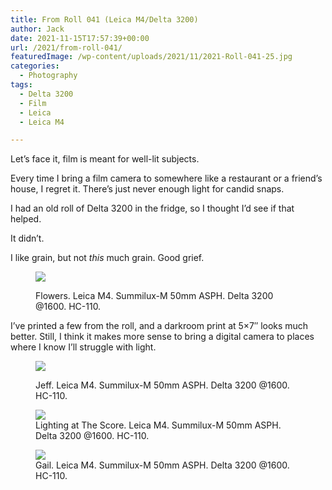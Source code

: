 ```yaml
---
title: From Roll 041 (Leica M4/Delta 3200)
author: Jack
date: 2021-11-15T17:57:39+00:00
url: /2021/from-roll-041/
featuredImage: /wp-content/uploads/2021/11/2021-Roll-041-25.jpg
categories:
  - Photography
tags:
  - Delta 3200
  - Film
  - Leica
  - Leica M4

---
```

 

Let&#8217;s face it, film is meant for well-lit subjects.

Every time I bring a film camera to somewhere like a restaurant or a friend&#8217;s house, I regret it. There&#8217;s just never enough light for candid snaps.

I had an old roll of Delta 3200 in the fridge, so I thought I&#8217;d see if that helped.

It didn&#8217;t.

I like grain, but not _this_ much grain. Good grief.<figure class="wp-block-image kg-card kg-image-card kg-width-wide kg-card-hascaption">

[![][1]][1]<figcaption>Flowers. Leica M4. Summilux-M 50mm ASPH. Delta 3200 @1600. HC-110.</figcaption></figure> 

I&#8217;ve printed a few from the roll, and a darkroom print at 5&#215;7&#8243; looks much better. Still, I think it makes more sense to bring a digital camera to places where I know I&#8217;ll struggle with light.<figure class="wp-block-image kg-card kg-image-card kg-width-wide kg-card-hascaption">

[![][2]][2]<figcaption>Jeff. Leica M4. Summilux-M 50mm ASPH. Delta 3200 @1600. HC-110.</figcaption></figure> <figure class="wp-block-image kg-card kg-image-card kg-width-wide kg-card-hascaption">[![][3]][3]<figcaption>Lighting at The Score. Leica M4. Summilux-M 50mm ASPH. Delta 3200 @1600. HC-110.</figcaption></figure> <figure class="wp-block-image kg-card kg-image-card kg-width-wide kg-card-hascaption">[![][4]][4]<figcaption>Gail. Leica M4. Summilux-M 50mm ASPH. Delta 3200 @1600. HC-110.</figcaption></figure>

 [1]: http://baty.net/content/images/2021/11/2021-Roll-041-01.jpg
 [2]: http://baty.net/content/images/2021/11/2021-Roll-041-07.jpg
 [3]: http://baty.net/content/images/2021/11/2021-Roll-041-23.jpg
 [4]: http://baty.net/content/images/2021/11/2021-Roll-041-27.jpg